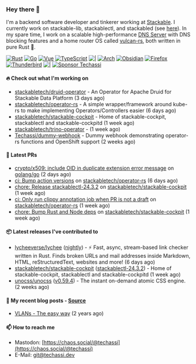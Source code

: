 ### Hey there 👋

I'm a backend software developer and tinkerer working at [Stackable][stackable]. I currently work on
stackable-lib, stackablectl, and stackabled (see [here][stackable-work]). In my spare time, I work on
a scalable high-performance [DNS Server][portal] with DNS blocking features and a home router OS
called [vulcan-rs][vulcan], both written in pure Rust 🦀.

[stackable-work]: https://github.com/stackabletech/stackable
[stackable]: https://github.com/stackabletech
[portal]: https://github.com/portal-rs/portal
[vulcan]: https://github.com/vulcan-rs

[![Rust](https://img.shields.io/badge/-Rust-141414?style=flat&logo=rust&logoColor=%23f97f39)](https://www.rust-lang.org/)
[![Go](https://img.shields.io/badge/-Go-141414?style=flat&logo=go&logoColor=%23f97f39)](https://go.dev/)
[![Vue](https://img.shields.io/badge/-Vue-141414?style=flat&logo=vuedotjs&logoColor=%23f97f39)](https://vuejs.org/)
[![TypeScript](https://img.shields.io/badge/-TypeScript-141414?style=flat&logo=typescript&logoColor=%23f97f39)](https://www.typescriptlang.org/)
![|](https://img.shields.io/badge/-%7C-141414?style=flat&logoColor=%23f97f39)
[![Arch](https://img.shields.io/badge/-Arch-141414?style=flat&logo=archlinux&logoColor=%23f97f39)](https://archlinux.org/)
[![Obsidian](https://img.shields.io/badge/-Obsidian-141414?style=flat&logo=obsidian&logoColor=%23f97f39)](https://obsidian.md/)
[![Firefox](https://img.shields.io/badge/-Firefox-141414?style=flat&logo=firefox&logoColor=%23f97f39)](https://www.mozilla.org/en-US/firefox/new/)
[![Thunderbird](https://img.shields.io/badge/-Thunderbird-141414?style=flat&logo=thunderbird&logoColor=%23f97f39)](https://www.thunderbird.net/en-US/)
![|](https://img.shields.io/badge/-%7C-141414?style=flat&logoColor=%23f97f39)
[![Sponsor Techassi](https://img.shields.io/badge/-Sponsor-141414?style=flat&logo=github&logoColor=%23f97f39)](https://github.com/sponsors/Techassi)

#### 🔥 Check out what I'm working on


- [stackabletech/druid-operator](https://github.com/stackabletech/druid-operator) - An Operator for Apache Druid for Stackable Data Platform (3 days ago)
- [stackabletech/operator-rs](https://github.com/stackabletech/operator-rs) - A simple wrapper/framework around kube-rs to make implementing Operators/Controllers easier (6 days ago)
- [stackabletech/stackable-cockpit](https://github.com/stackabletech/stackable-cockpit) - Home of stackable-cockpit, stackablectl and stackable-cockpitd (1 week ago)
- [stackabletech/trino-operator](https://github.com/stackabletech/trino-operator) -  (1 week ago)
- [Techassi/dummy-webhook](https://github.com/Techassi/dummy-webhook) - Dummy webhook demonstrating operator-rs functions and OpenShift support (2 weeks ago)

#### 🧪 Latest PRs


- [crypto/x509: include OID in duplicate extension error message](https://github.com/golang/go/pull/67157) on [golang/go](https://github.com/golang/go) (2 days ago)
- [ci: Bump action versions](https://github.com/stackabletech/operator-rs/pull/772) on [stackabletech/operator-rs](https://github.com/stackabletech/operator-rs) (6 days ago)
- [chore: Release stackablectl-24.3.2](https://github.com/stackabletech/stackable-cockpit/pull/234) on [stackabletech/stackable-cockpit](https://github.com/stackabletech/stackable-cockpit) (1 week ago)
- [ci: Only run clippy annotation job when PR is not a draft](https://github.com/stackabletech/operator-rs/pull/771) on [stackabletech/operator-rs](https://github.com/stackabletech/operator-rs) (1 week ago)
- [chore: Bump Rust and Node deps](https://github.com/stackabletech/stackable-cockpit/pull/233) on [stackabletech/stackable-cockpit](https://github.com/stackabletech/stackable-cockpit) (1 week ago)

#### 📦 Latest releases I've contributed to


- [lycheeverse/lychee](https://github.com/lycheeverse/lychee/releases/tag/nightly) ([nightly](https://github.com/lycheeverse/lychee/releases/tag/nightly)) - ⚡ Fast, async, stream-based link checker written in Rust. Finds broken URLs and mail addresses inside Markdown, HTML, reStructuredText, websites and more! (6 days ago)
- [stackabletech/stackable-cockpit](https://github.com/stackabletech/stackable-cockpit/releases/tag/stackablectl-24.3.2) ([stackablectl-24.3.2](https://github.com/stackabletech/stackable-cockpit/releases/tag/stackablectl-24.3.2)) - Home of stackable-cockpit, stackablectl and stackable-cockpitd (1 week ago)
- [unocss/unocss](https://github.com/unocss/unocss/releases/tag/v0.59.4) ([v0.59.4](https://github.com/unocss/unocss/releases/tag/v0.59.4)) - The instant on-demand atomic CSS engine. (2 weeks ago)

#### 📜 My recent blog posts - [Source](https://github.com/Techassi/page)


- [VLANs - The easy way](https://techassi.dev/posts/vlans-the-easy-way/) (2 years ago)

#### 📫 How to reach me

- Mastodon: [https://chaos.social/@techassi](https://chaos.social/@techassi)
- E-Mail: git@techassi.dev
